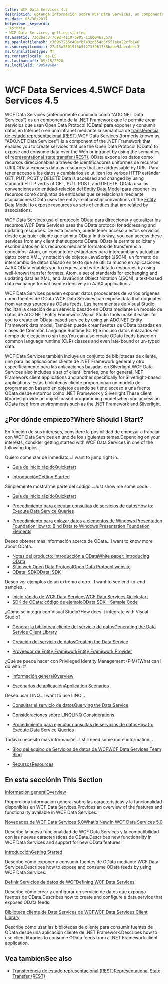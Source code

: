 ```yaml
---
title: WCF Data Services 4.5
description: Obtenga información sobre WCF Data Services, un componente de .NET Framework que admite servicios para exponer y consumir datos mediante la semántica de REST.
ms.date: 03/30/2017
helpviewer_keywords:
- Astoria
- WCF Data Services, getting started
ms.assetid: 73d2bec3-7c92-4110-b905-11bb0462357a
ms.openlocfilehash: c36967236c40efbf432d554c3f551aea22cfb148
ms.sourcegitcommit: 27a15a55019f6b5f2733961738babe94aec0def3
ms.translationtype: MT
ms.contentlocale: es-ES
ms.lasthandoff: 09/15/2020
ms.locfileid: "90549684"
---
```

# <a name="wcf-data-services-45"></a><span data-ttu-id="6bf9e-103">WCF Data Services 4.5</span><span class="sxs-lookup"><span data-stu-id="6bf9e-103">WCF Data Services 4.5</span></span>

<span data-ttu-id="6bf9e-104">WCF Data Services (anteriormente conocido como "ADO.NET Data Services") es un componente de la .NET Framework que le permite crear servicios que usan Open Data Protocol (OData) para exponer y consumir datos en Internet o en una intranet mediante la semántica de [transferencia de estado representacional (REST)](https://www.ics.uci.edu/~fielding/pubs/dissertation/rest_arch_style.htm).</span><span class="sxs-lookup"><span data-stu-id="6bf9e-104">WCF Data Services (formerly known as "ADO.NET Data Services") is a component of the .NET Framework that enables you to create services that use the Open Data Protocol (OData) to expose and consume data over the Web or intranet by using the semantics of [representational state transfer (REST)](https://www.ics.uci.edu/~fielding/pubs/dissertation/rest_arch_style.htm).</span></span> <span data-ttu-id="6bf9e-105">OData expone los datos como recursos direccionables a través de identificadores uniformes de recursos (URI).</span><span class="sxs-lookup"><span data-stu-id="6bf9e-105">OData exposes data as resources that are addressable by URIs.</span></span> <span data-ttu-id="6bf9e-106">Para tener acceso a los datos y cambiarlos se utilizan los verbos HTTP estándar GET, PUT, POST y DELETE.</span><span class="sxs-lookup"><span data-stu-id="6bf9e-106">Data is accessed and changed by using standard HTTP verbs of GET, PUT, POST, and DELETE.</span></span> <span data-ttu-id="6bf9e-107">OData usa las convenciones de entidad-relación del [Entity Data Model](../adonet/entity-data-model.md) para exponer los recursos como conjuntos de entidades que se relacionan mediante asociaciones.</span><span class="sxs-lookup"><span data-stu-id="6bf9e-107">OData uses the entity-relationship conventions of the [Entity Data Model](../adonet/entity-data-model.md) to expose resources as sets of entities that are related by associations.</span></span>

<span data-ttu-id="6bf9e-108">WCF Data Services usa el protocolo OData para direccionar y actualizar los recursos.</span><span class="sxs-lookup"><span data-stu-id="6bf9e-108">WCF Data Services uses the OData protocol for addressing and updating resources.</span></span> <span data-ttu-id="6bf9e-109">De esta manera, puede tener acceso a estos servicios desde cualquier cliente que admita OData.</span><span class="sxs-lookup"><span data-stu-id="6bf9e-109">In this way, you can access these services from any client that supports OData.</span></span> <span data-ttu-id="6bf9e-110">OData le permite solicitar y escribir datos en los recursos mediante formatos de transferencia conocidos: Atom, un conjunto de estándares para intercambiar y actualizar datos como XML, y notación de objetos JavaScript (JSON), un formato de intercambio de datos basado en texto que se utiliza mucho en aplicaciones AJAX.</span><span class="sxs-lookup"><span data-stu-id="6bf9e-110">OData enables you to request and write data to resources by using well-known transfer formats: Atom, a set of standards for exchanging and updating data as XML, and JavaScript Object Notation (JSON), a text-based data exchange format used extensively in AJAX applications.</span></span>

<span data-ttu-id="6bf9e-111">WCF Data Services pueden exponer datos procedentes de varios orígenes como fuentes de OData.</span><span class="sxs-lookup"><span data-stu-id="6bf9e-111">WCF Data Services can expose data that originates from various sources as OData feeds.</span></span> <span data-ttu-id="6bf9e-112">Las herramientas de Visual Studio facilitan la creación de un servicio basado en OData mediante un modelo de datos de ADO.NET Entity Framework.</span><span class="sxs-lookup"><span data-stu-id="6bf9e-112">Visual Studio tools make it easier for you to create an OData-based service by using an ADO.NET Entity Framework data model.</span></span> <span data-ttu-id="6bf9e-113">También puede crear fuentes de OData basadas en clases de Common Language Runtime (CLR) e incluso datos enlazados en tiempo de ejecución o sin tipo.</span><span class="sxs-lookup"><span data-stu-id="6bf9e-113">You can also create OData feeds based on common language runtime (CLR) classes and even late-bound or un-typed data.</span></span>

<span data-ttu-id="6bf9e-114">WCF Data Services también incluye un conjunto de bibliotecas de cliente, uno para las aplicaciones cliente de .NET Framework general y otro específicamente para las aplicaciones basadas en Silverlight.</span><span class="sxs-lookup"><span data-stu-id="6bf9e-114">WCF Data Services also includes a set of client libraries, one for general .NET Framework client applications and another specifically for Silverlight-based applications.</span></span> <span data-ttu-id="6bf9e-115">Estas bibliotecas cliente proporcionan un modelo de programación basado en objetos cuando se tiene acceso a una fuente OData desde entornos como .NET Framework y Silverlight.</span><span class="sxs-lookup"><span data-stu-id="6bf9e-115">These client libraries provide an object-based programming model when you access an OData feed from environments such as the .NET Framework and Silverlight.</span></span>

## <a name="where-should-i-start"></a><span data-ttu-id="6bf9e-116">¿Por dónde empiezo?</span><span class="sxs-lookup"><span data-stu-id="6bf9e-116">Where Should I Start?</span></span>

<span data-ttu-id="6bf9e-117">En función de sus intereses, considere la posibilidad de empezar a trabajar con WCF Data Services en uno de los siguientes temas.</span><span class="sxs-lookup"><span data-stu-id="6bf9e-117">Depending on your interests, consider getting started with WCF Data Services in one of the following topics.</span></span>

<span data-ttu-id="6bf9e-118">Quiero comenzar de inmediato…</span><span class="sxs-lookup"><span data-stu-id="6bf9e-118">I want to jump right in...</span></span>

- [<span data-ttu-id="6bf9e-119">Guía de inicio rápido</span><span class="sxs-lookup"><span data-stu-id="6bf9e-119">Quickstart</span></span>](quickstart-wcf-data-services.md)

- [<span data-ttu-id="6bf9e-120">Introducción</span><span class="sxs-lookup"><span data-stu-id="6bf9e-120">Getting Started</span></span>](getting-started-with-wcf-data-services.md)

<span data-ttu-id="6bf9e-121">Simplemente mostrarme parte del código...</span><span class="sxs-lookup"><span data-stu-id="6bf9e-121">Just show me some code...</span></span>

- [<span data-ttu-id="6bf9e-122">Guía de inicio rápido</span><span class="sxs-lookup"><span data-stu-id="6bf9e-122">Quickstart</span></span>](quickstart-wcf-data-services.md)

- [<span data-ttu-id="6bf9e-123">Procedimiento para ejecutar consultas de servicios de datos</span><span class="sxs-lookup"><span data-stu-id="6bf9e-123">How to: Execute Data Service Queries</span></span>](how-to-execute-data-service-queries-wcf-data-services.md)

- [<span data-ttu-id="6bf9e-124">Procedimiento para enlazar datos a elementos de Windows Presentation Foundation</span><span class="sxs-lookup"><span data-stu-id="6bf9e-124">How to: Bind Data to Windows Presentation Foundation Elements</span></span>](bind-data-to-wpf-elements-wcf-data-services.md)

<span data-ttu-id="6bf9e-125">Deseo obtener más información acerca de OData...</span><span class="sxs-lookup"><span data-stu-id="6bf9e-125">I want to know more about OData...</span></span>

- [<span data-ttu-id="6bf9e-126">Notas del producto: Introducción a OData</span><span class="sxs-lookup"><span data-stu-id="6bf9e-126">White paper: Introducing OData</span></span>](https://download.microsoft.com/download/E/5/A/E5A59052-EE48-4D64-897B-5F7C608165B8/IntroducingOData.pdf)
- [<span data-ttu-id="6bf9e-127">Sitio web Open Data Protocol</span><span class="sxs-lookup"><span data-stu-id="6bf9e-127">Open Data Protocol website</span></span>](https://www.odata.org/)
- [<span data-ttu-id="6bf9e-128">OData: SDK</span><span class="sxs-lookup"><span data-stu-id="6bf9e-128">OData: SDK</span></span>](https://www.odata.org/ecosystem/)

<span data-ttu-id="6bf9e-129">Deseo ver ejemplos de un extremo a otro...</span><span class="sxs-lookup"><span data-stu-id="6bf9e-129">I want to see end-to-end samples...</span></span>

- <span data-ttu-id="6bf9e-130">[Inicio rápido de WCF Data Services](https://github.com/microsoftarchive/msdn-code-gallery-community-s-z/tree/master/WCF%20Data%20Services%20Quickstart%20(OData%20Service%20and%20WPF%20Client))</span><span class="sxs-lookup"><span data-stu-id="6bf9e-130">[WCF Data Services Quickstart](https://github.com/microsoftarchive/msdn-code-gallery-community-s-z/tree/master/WCF%20Data%20Services%20Quickstart%20(OData%20Service%20and%20WPF%20Client))</span></span>
- [<span data-ttu-id="6bf9e-131">SDK de OData: código de ejemplo</span><span class="sxs-lookup"><span data-stu-id="6bf9e-131">OData SDK - Sample Code</span></span>](https://www.odata.org/ecosystem/#sdk)

<span data-ttu-id="6bf9e-132">¿Cómo se integra con Visual Studio?</span><span class="sxs-lookup"><span data-stu-id="6bf9e-132">How does it integrate with Visual Studio?</span></span>

- [<span data-ttu-id="6bf9e-133">Generar la biblioteca cliente del servicio de datos</span><span class="sxs-lookup"><span data-stu-id="6bf9e-133">Generating the Data Service Client Library</span></span>](generating-the-data-service-client-library-wcf-data-services.md)

- [<span data-ttu-id="6bf9e-134">Creación del servicio de datos</span><span class="sxs-lookup"><span data-stu-id="6bf9e-134">Creating the Data Service</span></span>](creating-the-data-service.md)

- [<span data-ttu-id="6bf9e-135">Proveedor de Entity Framework</span><span class="sxs-lookup"><span data-stu-id="6bf9e-135">Entity Framework Provider</span></span>](entity-framework-provider-wcf-data-services.md)

<span data-ttu-id="6bf9e-136">¿Qué se puede hacer con Privileged Identity Management (PIM)?</span><span class="sxs-lookup"><span data-stu-id="6bf9e-136">What can I do with it?</span></span>

- [<span data-ttu-id="6bf9e-137">Información general</span><span class="sxs-lookup"><span data-stu-id="6bf9e-137">Overview</span></span>](wcf-data-services-overview.md)

- [<span data-ttu-id="6bf9e-138">Escenarios de aplicación</span><span class="sxs-lookup"><span data-stu-id="6bf9e-138">Application Scenarios</span></span>](application-scenarios-wcf-data-services.md)

<span data-ttu-id="6bf9e-139">Deseo usar LINQ...</span><span class="sxs-lookup"><span data-stu-id="6bf9e-139">I want to use LINQ...</span></span>

- [<span data-ttu-id="6bf9e-140">Consultar el servicio de datos</span><span class="sxs-lookup"><span data-stu-id="6bf9e-140">Querying the Data Service</span></span>](querying-the-data-service-wcf-data-services.md)

- [<span data-ttu-id="6bf9e-141">Consideraciones sobre LINQ</span><span class="sxs-lookup"><span data-stu-id="6bf9e-141">LINQ Considerations</span></span>](linq-considerations-wcf-data-services.md)

- [<span data-ttu-id="6bf9e-142">Procedimiento para ejecutar consultas de servicios de datos</span><span class="sxs-lookup"><span data-stu-id="6bf9e-142">How to: Execute Data Service Queries</span></span>](how-to-execute-data-service-queries-wcf-data-services.md)

<span data-ttu-id="6bf9e-143">Todavía necesito más información...</span><span class="sxs-lookup"><span data-stu-id="6bf9e-143">I still need some more information...</span></span>

- [<span data-ttu-id="6bf9e-144">Blog del equipo de Servicios de datos de WCF</span><span class="sxs-lookup"><span data-stu-id="6bf9e-144">WCF Data Services Team Blog</span></span>](/archive/blogs/astoriateam/)

- [<span data-ttu-id="6bf9e-145">Recursos</span><span class="sxs-lookup"><span data-stu-id="6bf9e-145">Resources</span></span>](wcf-data-services-resources.md)

## <a name="in-this-section"></a><span data-ttu-id="6bf9e-146">En esta sección</span><span class="sxs-lookup"><span data-stu-id="6bf9e-146">In This Section</span></span>

[<span data-ttu-id="6bf9e-147">Información general</span><span class="sxs-lookup"><span data-stu-id="6bf9e-147">Overview</span></span>](wcf-data-services-overview.md)

<span data-ttu-id="6bf9e-148">Proporciona información general sobre las características y la funcionalidad disponibles en WCF Data Services.</span><span class="sxs-lookup"><span data-stu-id="6bf9e-148">Provides an overview of the features and functionality available in WCF Data Services.</span></span>

<span data-ttu-id="6bf9e-149">[Novedades de WCF Data Services 5,0](/previous-versions/dotnet/wcf-data-services/ee373845(v=vs.103))</span><span class="sxs-lookup"><span data-stu-id="6bf9e-149">[What's New in WCF Data Services 5.0](/previous-versions/dotnet/wcf-data-services/ee373845(v=vs.103))</span></span>

<span data-ttu-id="6bf9e-150">Describe la nueva funcionalidad de WCF Data Services y la compatibilidad con las nuevas características de OData.</span><span class="sxs-lookup"><span data-stu-id="6bf9e-150">Describes new functionality in WCF Data Services and support for new OData features.</span></span>

[<span data-ttu-id="6bf9e-151">Introducción</span><span class="sxs-lookup"><span data-stu-id="6bf9e-151">Getting Started</span></span>](getting-started-with-wcf-data-services.md)

<span data-ttu-id="6bf9e-152">Describe cómo exponer y consumir fuentes de OData mediante WCF Data Services.</span><span class="sxs-lookup"><span data-stu-id="6bf9e-152">Describes how to expose and consume OData feeds by using WCF Data Services.</span></span>

[<span data-ttu-id="6bf9e-153">Definir Servicios de datos de WCF</span><span class="sxs-lookup"><span data-stu-id="6bf9e-153">Defining WCF Data Services</span></span>](defining-wcf-data-services.md)

<span data-ttu-id="6bf9e-154">Describe cómo crear y configurar un servicio de datos que exponga fuentes de OData.</span><span class="sxs-lookup"><span data-stu-id="6bf9e-154">Describes how to create and configure a data service that exposes OData feeds.</span></span>

[<span data-ttu-id="6bf9e-155">Biblioteca cliente de Data Services de WCF</span><span class="sxs-lookup"><span data-stu-id="6bf9e-155">WCF Data Services Client Library</span></span>](wcf-data-services-client-library.md)

<span data-ttu-id="6bf9e-156">Describe cómo usar las bibliotecas de cliente para consumir fuentes de OData desde una aplicación cliente de .NET Framework.</span><span class="sxs-lookup"><span data-stu-id="6bf9e-156">Describes how to use client libraries to consume OData feeds from a .NET Framework client application.</span></span>

## <a name="see-also"></a><span data-ttu-id="6bf9e-157">Vea también</span><span class="sxs-lookup"><span data-stu-id="6bf9e-157">See also</span></span>

- [<span data-ttu-id="6bf9e-158">Transferencia de estado representacional (REST)</span><span class="sxs-lookup"><span data-stu-id="6bf9e-158">Representational State Transfer (REST)</span></span>](https://www.ics.uci.edu/~fielding/pubs/dissertation/rest_arch_style.htm)
